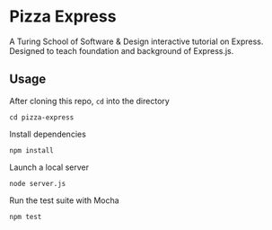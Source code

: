 # Pizza Express
A Turing School of Software & Design interactive tutorial on Express. Designed to teach foundation and background of Express.js.

## Usage

After cloning this repo, `cd` into the directory
```
cd pizza-express
```
Install dependencies
```
npm install
```
Launch a local server
```
node server.js
```
Run the test suite with Mocha
```
npm test
```
